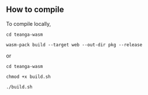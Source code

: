 ## How to compile 

To compile locally, 

```
cd teanga-wasm

wasm-pack build --target web --out-dir pkg --release

```

or 

```
cd teanga-wasm

chmod +x build.sh

./build.sh

```